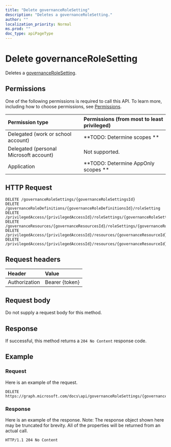```yaml
---
title: "Delete governanceRoleSetting"
description: "Deletes a governanceRoleSetting."
author: ""
localization_priority: Normal
ms.prod: ""
doc_type: apiPageType
---
```


# Delete governanceRoleSetting

Deletes a [governanceRoleSetting](../resources/governancerolesetting.md).

## Permissions
One of the following permissions is required to call this API. To learn more, including how to choose permissions, see [Permissions](/concepts/permissions-reference.md).

|Permission type|Permissions (from most to least privileged)|
|:---|:---|
|Delegated (work or school account)|**TODO: Determine scopes **|
|Delegated (personal Microsoft account)|Not supported.|
|Application|**TODO: Determine AppOnly scopes **|

## HTTP Request
<!-- {
  "blockType": "ignored"
}
-->
``` http
DELETE /governanceRoleSettings/{governanceRoleSettingsId}
DELETE /governanceRoleDefinitions/{governanceRoleDefinitionsId}/roleSetting
DELETE /privilegedAccess/{privilegedAccessId}/roleSettings/{governanceRoleSettingId}
DELETE /governanceResources/{governanceResourcesId}/roleSettings/{governanceRoleSettingId}
DELETE /privilegedAccess/{privilegedAccessId}/resources/{governanceResourceId}/roleSettings/{governanceRoleSettingId}
DELETE /privilegedAccess/{privilegedAccessId}/resources/{governanceResourceId}/roleDefinitions/{governanceRoleDefinitionId}/roleSetting
```

## Request headers
|Header|Value|
|:---|:---|
|Authorization|Bearer {token}|

## Request body
Do not supply a request body for this method.

## Response
If successful, this method returns a `204 No Content` response code.

## Example

### Request
Here is an example of the request.
<!-- {
  "blockType": "request",
  "name": "delete_governancerolesetting"
}
-->
``` http
DELETE https://graph.microsoft.com/docs\api/governanceRoleSettings/{governanceRoleSettingsId}
```

### Response
Here is an example of the response. Note: The response object shown here may be truncated for brevity. All of the properties will be returned from an actual call.
<!-- {
  "blockType": "response",
  "truncated": true
}
-->
``` http
HTTP/1.1 204 No Content
```

